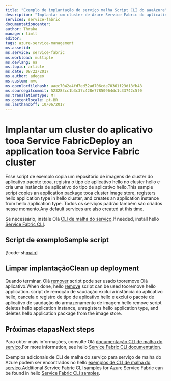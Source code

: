 ```yaml
---
title: "Exemplo de implantação do serviço malha Script CLI do aaaAzure"
description: "Implantar um cluster de Azure Service Fabric do aplicativo tooan usando Olá CLI de malha do serviço do Azure"
services: service-fabric
documentationcenter: 
author: Thraka
manager: timlt
editor: 
tags: azure-service-management
ms.assetid: 
ms.service: service-fabric
ms.workload: multiple
ms.devlang: na
ms.topic: article
ms.date: 08/22/2017
ms.author: adegeo
ms.custom: mvc
ms.openlocfilehash: aaec7042a4fd7ed32ad706cde70361f23d18fb48
ms.sourcegitcommit: 523283cc1b3c37c428e77850964dc1c33742c5f0
ms.translationtype: MT
ms.contentlocale: pt-BR
ms.lasthandoff: 10/06/2017
---
```

# <a name="deploy-an-application-tooa-service-fabric-cluster"></a><span data-ttu-id="6e785-103">Implantar um cluster do aplicativo tooa Service Fabric</span><span class="sxs-lookup"><span data-stu-id="6e785-103">Deploy an application tooa Service Fabric cluster</span></span>

<span data-ttu-id="6e785-104">Esse script de exemplo copia um repositório de imagens de cluster do aplicativo pacote tooa, registra o tipo de aplicativo hello no cluster hello e cria uma instância de aplicativo do tipo de aplicativo hello.</span><span class="sxs-lookup"><span data-stu-id="6e785-104">This sample script copies an application package tooa cluster image store, registers hello application type in hello cluster, and creates an application instance from hello application type.</span></span> <span data-ttu-id="6e785-105">Todos os serviços padrão também são criados nesse momento.</span><span class="sxs-lookup"><span data-stu-id="6e785-105">Any default services are also created at this time.</span></span>

<span data-ttu-id="6e785-106">Se necessário, instale Olá [CLI de malha do serviço](../service-fabric-cli.md).</span><span class="sxs-lookup"><span data-stu-id="6e785-106">If needed, install hello [Service Fabric CLI](../service-fabric-cli.md).</span></span>

## <a name="sample-script"></a><span data-ttu-id="6e785-107">Script de exemplo</span><span class="sxs-lookup"><span data-stu-id="6e785-107">Sample script</span></span>

[!code-sh[main](../../../cli_scripts/service-fabric/deploy-application/deploy-application.sh "Deploy an application tooa cluster")]

## <a name="clean-up-deployment"></a><span data-ttu-id="6e785-108">Limpar implantação</span><span class="sxs-lookup"><span data-stu-id="6e785-108">Clean up deployment</span></span>

<span data-ttu-id="6e785-109">Quando terminar, Olá [remover](cli-remove-application.md) script pode ser usado tooremove Olá aplicativo.</span><span class="sxs-lookup"><span data-stu-id="6e785-109">When done, hello [remove](cli-remove-application.md) script can be used tooremove hello application.</span></span> <span data-ttu-id="6e785-110">script de remoção de saudação exclui a instância do aplicativo hello, cancela o registro de tipo de aplicativo hello e exclui o pacote de aplicativo de saudação do armazenamento de imagem.</span><span class="sxs-lookup"><span data-stu-id="6e785-110">hello remove script deletes hello application instance, unregisters hello application type, and deletes hello application package from the image store.</span></span>

## <a name="next-steps"></a><span data-ttu-id="6e785-111">Próximas etapas</span><span class="sxs-lookup"><span data-stu-id="6e785-111">Next steps</span></span>

<span data-ttu-id="6e785-112">Para obter mais informações, consulte Olá [documentação CLI de malha do serviço](../service-fabric-cli.md).</span><span class="sxs-lookup"><span data-stu-id="6e785-112">For more information, see hello [Service Fabric CLI documentation](../service-fabric-cli.md).</span></span>

<span data-ttu-id="6e785-113">Exemplos adicionais de CLI de malha do serviço para serviço de malha do Azure podem ser encontrados no hello [exemplos de CLI de malha do serviço](../samples-cli.md).</span><span class="sxs-lookup"><span data-stu-id="6e785-113">Additional Service Fabric CLI samples for Azure Service Fabric can be found in hello [Service Fabric CLI samples](../samples-cli.md).</span></span>
